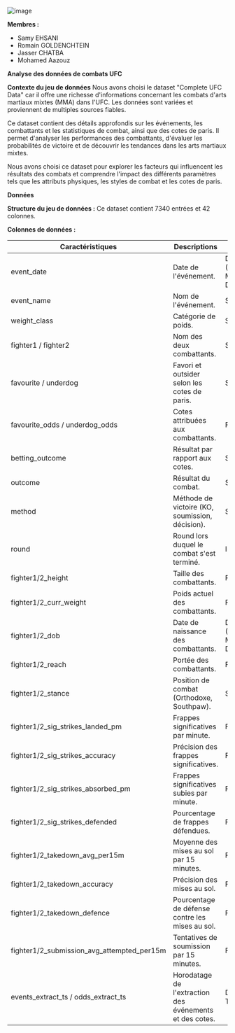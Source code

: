 ![image](https://github.com/user-attachments/assets/4de07d0c-c5ff-4ffc-b4c4-9ff7a8bd85c3)


**Membres :**
- Samy EHSANI
- Romain GOLDENCHTEIN
- Jasser CHATBA
- Mohamed Aazouz

**Analyse des données de combats UFC**

**Contexte du jeu de données**
Nous avons choisi le dataset "Complete UFC Data" car il offre une richesse d'informations concernant les combats d'arts martiaux mixtes (MMA) dans l'UFC. Les données sont variées et proviennent de multiples sources fiables.

Ce dataset contient des détails approfondis sur les événements, les combattants et les statistiques de combat, ainsi que des cotes de paris. Il permet d'analyser les performances des combattants, d'évaluer les probabilités de victoire et de découvrir les tendances dans les arts martiaux mixtes.

Nous avons choisi ce dataset pour explorer les facteurs qui influencent les résultats des combats et comprendre l'impact des différents paramètres tels que les attributs physiques, les styles de combat et les cotes de paris.

**Données**

**Structure du jeu de données :**
Ce dataset contient 7340 entrées et 42 colonnes.

**Colonnes de données :**

| Caractéristiques                           | Descriptions                                             | Type         |
|------------------------------------------------|----------------------------------------------------------|--------------|
| event_date                                     | Date de l'événement.                                   | Date (YYYY-MM-DD) |
| event_name                                     | Nom de l'événement.                                   | String       |
| weight_class                                   | Catégorie de poids.                                     | String       |
| fighter1 / fighter2                            | Nom des deux combattants.                               | String       |
| favourite / underdog                           | Favori et outsider selon les cotes de paris.            | String       |
| favourite_odds / underdog_odds                 | Cotes attribuées aux combattants.                        | Float        |
| betting_outcome                                | Résultat par rapport aux cotes.                         | String       |
| outcome                                        | Résultat du combat.                                     | String       |
| method                                         | Méthode de victoire (KO, soumission, décision).         | String       |
| round                                          | Round lors duquel le combat s'est terminé.               | Integer      |
| fighter1/2_height                              | Taille des combattants.                                 | Float        |
| fighter1/2_curr_weight                         | Poids actuel des combattants.                           | Float        |
| fighter1/2_dob                                 | Date de naissance des combattants.                      | Date (YYYY-MM-DD) |
| fighter1/2_reach                               | Portée des combattants.                                 | Float        |
| fighter1/2_stance                              | Position de combat (Orthodoxe, Southpaw).               | String       |
| fighter1/2_sig_strikes_landed_pm               | Frappes significatives par minute.                      | Float        |
| fighter1/2_sig_strikes_accuracy                | Précision des frappes significatives.                   | Float        |
| fighter1/2_sig_strikes_absorbed_pm             | Frappes significatives subies par minute.               | Float        |
| fighter1/2_sig_strikes_defended                | Pourcentage de frappes défendues.                       | Float        |
| fighter1/2_takedown_avg_per15m                 | Moyenne des mises au sol par 15 minutes.                | Float        |
| fighter1/2_takedown_accuracy                   | Précision des mises au sol.                             | Float        |
| fighter1/2_takedown_defence                    | Pourcentage de défense contre les mises au sol.         | Float        |
| fighter1/2_submission_avg_attempted_per15m     | Tentatives de soumission par 15 minutes.                | Float        |
| events_extract_ts / odds_extract_ts            | Horodatage de l'extraction des événements et des cotes. | Date-Time    |


